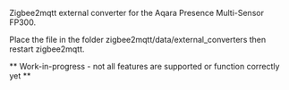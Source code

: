 Zigbee2mqtt external converter for the Aqara Presence Multi-Sensor FP300. 

Place the file in the folder zigbee2mqtt/data/external_converters then restart zigbee2mqtt. 

** Work-in-progress - not all features are supported or function correctly yet **
